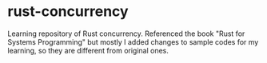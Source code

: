 # rust-concurrency
Learning repository of Rust concurrency.  Referenced the book "Rust for Systems Programming" but mostly I added changes to sample codes for my learning, so they are different from original ones. 
